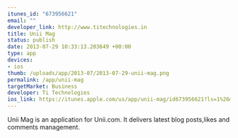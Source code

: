 ```yaml
--- 
itunes_id: "673956621"
email: ""
developer_link: http://www.titechnologies.in
title: Unii Mag
status: publish
date: 2013-07-29 10:33:13.203649 +00:00
type: app
devices: 
- ios
thumb: /uploads/app/2013-07/2013-07-29-unii-mag.png
permalink: /app/unii-mag
targetMarket: Business
developer: Ti Technologies
ios_link: https://itunes.apple.com/us/app/unii-mag/id673956621?ls=1%26mt=8
---
```


Unii Mag is an application for Unii.com. It delivers latest blog posts,likes and comments management.
